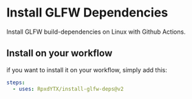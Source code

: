 # Install GLFW Dependencies
Install GLFW build-dependencies on Linux with Github Actions.

## Install on your workflow
if you want to install it on your workflow, simply add this:
```yaml
steps:
  - uses: RpxdYTX/install-glfw-deps@v2
```
